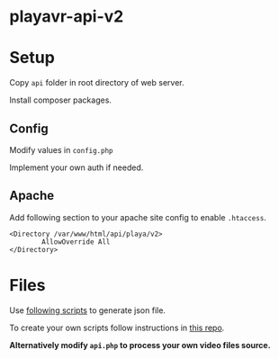 # playavr-api-v2

# Setup

Copy `api` folder in root directory of web server.

Install composer packages.

## Config

Modify values in `config.php`

Implement your own auth if needed.

## Apache

Add following section to your apache site config to enable `.htaccess`.

```
<Directory /var/www/html/api/playa/v2>
        AllowOverride All
</Directory>
```

# Files

Use [following scripts](https://github.com/michal-repo/web_vr_video_player/tree/main/scripts) to generate json file.

To create your own scripts follow instructions in [this repo](https://github.com/michal-repo/web_vr_video_player/blob/main/README.md#generating-your-own-json-file-with-video-sources).

**Alternatively modify `api.php` to process your own video files source.**
